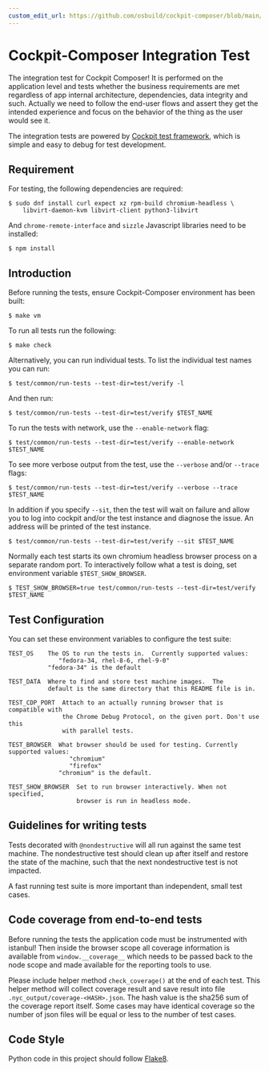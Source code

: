```yaml
---
custom_edit_url: https://github.com/osbuild/cockpit-composer/blob/main/test/README.md
---
```

# Cockpit-Composer Integration Test

<!--
[//]: # ( DO NOT MODIFY THIS FILE! )
[//]: # ( This content is generated by `scripts/pull_readmes.py` )
[//]: # ( Rather change the source of this: https://github.com/osbuild/cockpit-composer/blob/main/test/README.md )
-->

The integration test for Cockpit Composer! It is performed on the
application level and tests whether the business requirements are met
regardless of app internal architecture, dependencies, data integrity and such.
Actually we need to follow the end-user flows and assert they get the intended
experience and focus on the behavior of the thing as the user would see it.

The integration tests are powered by [Cockpit test
framework](https://github.com/cockpit-project/cockpit/tree/main/test), which is simple and easy to
debug for test development.

## Requirement

For testing, the following dependencies are required:

    $ sudo dnf install curl expect xz rpm-build chromium-headless \
        libvirt-daemon-kvm libvirt-client python3-libvirt

And `chrome-remote-interface` and `sizzle` Javascript libraries need to be installed:

    $ npm install

## Introduction

Before running the tests, ensure Cockpit-Composer environment has been built:

    $ make vm

To run all tests run the following:

    $ make check

Alternatively, you can run individual tests. To list the individual test names you can run:

    $ test/common/run-tests --test-dir=test/verify -l

And then run:

    $ test/common/run-tests --test-dir=test/verify $TEST_NAME

To run the tests with network, use the `--enable-network` flag:

    $ test/common/run-tests --test-dir=test/verify --enable-network $TEST_NAME

To see more verbose output from the test, use the `--verbose` and/or `--trace` flags:

    $ test/common/run-tests --test-dir=test/verify --verbose --trace $TEST_NAME

In addition if you specify `--sit`, then the test will wait on failure and allow you to log into
cockpit and/or the test instance and diagnose the issue. An address will be printed of the test
instance.

    $ test/common/run-tests --test-dir=test/verify --sit $TEST_NAME

Normally each test starts its own chromium headless browser process on a separate random port. To
interactively follow what a test is doing, set environment variable `$TEST_SHOW_BROWSER`.

    $ TEST_SHOW_BROWSER=true test/common/run-tests --test-dir=test/verify $TEST_NAME

## Test Configuration

You can set these environment variables to configure the test suite:

    TEST_OS    The OS to run the tests in.  Currently supported values:
                  "fedora-34, rhel-8-6, rhel-9-0"
               "fedora-34" is the default

    TEST_DATA  Where to find and store test machine images.  The
               default is the same directory that this README file is in.

    TEST_CDP_PORT  Attach to an actually running browser that is compatible with
                   the Chrome Debug Protocol, on the given port. Don't use this
                   with parallel tests.

    TEST_BROWSER  What browser should be used for testing. Currently supported values:
                     "chromium"
                     "firefox"
                  "chromium" is the default.

    TEST_SHOW_BROWSER  Set to run browser interactively. When not specified,
                       browser is run in headless mode.

## Guidelines for writing tests

Tests decorated with `@nondestructive` will all run against the same test
machine. The nondestructive test should clean up after itself and restore the
state of the machine, such that the next nondestructive test is not impacted.

A fast running test suite is more important than independent,
small test cases.

## Code coverage from end-to-end tests

Before running the tests the application code must be instrumented with
istanbul! Then inside the browser scope all coverage information is available
from `window.__coverage__` which needs to be passed back to the node scope
and made available for the reporting tools to use.

Please include helper method `check_coverage()` at the end of each test.
This helper method will collect coverage result and save result into file
`.nyc_output/coverage-<HASH>.json`. The hash value is the sha256 sum of
the coverage report itself. Some cases may have identical coverage so
the number of json files will be equal or less to the number of test cases.

## Code Style

Python code in this project should follow
[Flake8](https://www.flake8rules.com/).

